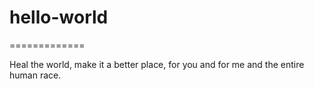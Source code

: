 # hello-world
=============

Heal the world, make it a better place, for you and for me and the entire human race.
